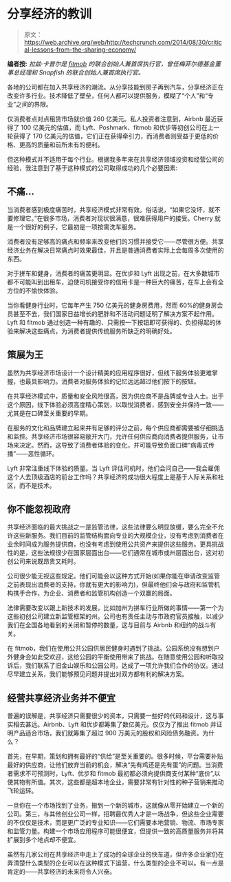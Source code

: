 # 分享经济的教训

> 原文：<https://web.archive.org/web/http://techcrunch.com/2014/08/30/critical-lessons-from-the-sharing-economy/>

**编者按:** *拉兹·卡普尔是 [fitmob](https://web.archive.org/web/20220901042337/https://www.fitmob.com/) 的联合创始人兼首席执行官，曾任梅菲尔德基金董事总经理和 Snapfish 的联合创始人兼首席执行官。*

各地的公司都在加入共享经济的潮流。从分享技能到房子再到汽车，分享经济正在改变许多行业。技术降低了壁垒，任何人都可以提供服务，模糊了“个人”和“专业”之间的界限。

仅消费者点对点租赁市场就价值 260 亿美元。私人投资者注意到，Airbnb 最近获得了 100 亿美元的估值，而 Lyft、Poshmark、fitmob 和优步等初创公司在上一轮获得了 170 亿美元的估值，它们正在获得牵引力，而消费者则受益于更低的价格、更高的质量和前所未有的便利。

但这种模式并不适用于每个行业。根据我多年来在共享经济领域投资和经营公司的经验，我注意到了基于这种模式的公司取得成功的几个必要因素:

## **不痛…**

当消费者感到极度痛苦时，共享经济模式非常有效。俗话说，“如果它没坏，就不要修理它。”在很多市场，消费者对现状很满意，很难获得用户的接受。Cherry 就是一个很好的例子，它最初是一项按需洗车服务。

消费者没有足够高的痛点和频率来改变他们的习惯并接受它——尽管很方便。共享经济业务在解决日常痛点时效果最佳，并且是普通消费者实际上会每周多次使用的东西。

对于拼车和健身，消费者的痛苦更明显。在优步和 Lyft 出现之前，在大多数城市都不可能叫到出租车，迫使司机接受你的信用卡是一种巨大的痛苦，在车上会有全方位的不愉快体验。

当你看健身行业时，它每年产生 750 亿美元的健身房费用，然而 60%的健身房会员甚至不去，我们国家日益增长的肥胖和不活动问题证明了解决方案不起作用。Lyft 和 fitmob 通过创造一种有趣的、只需按一下按钮即可获得的、负担得起的体验来解决这些痛点，为消费者提供传统服务所缺乏的明确好处。

## **策展为王**

虽然为共享经济市场设计一个设计精美的应用程序很好，但线下服务体验更难掌握，也最具影响力。消费者对服务体验的记忆远远超过他们按下的按钮。

在共享经济模式中，质量和安全风险很高，因为供应商不是品牌或专业人士。出于这个原因，线下体验必须高度精心策划，以取悦消费者，感到安全并保持一致——尤其是在口碑至关重要的早期。

在服务的文化和品牌建立起来并有足够的评分之前，每个供应商都需要被仔细挑选和监控。共享经济市场很容易敞开大门，允许任何供应商向消费者提供服务，让市场来决定。然而，这导致了消费者体验的变化，并可能导致负面口碑“病毒式传播”——恶性循环。

Lyft 非常注重线下体验的质量。当 Lyft 评估司机时，他们会问自己——我会雇佣这个人去顶级酒店的前台工作吗？共享经济的成功很大程度上是基于人际关系和社区，而不是技术。

## 你不能忽视政府

共享经济面临的最大挑战之一是监管法律，这些法律要么明显放缓，要么完全不允许这些新服务。我们目前的监管结构面向专业的大规模企业，没有考虑到消费者在业余时间成为服务提供商，也没有考虑到使用公共资产来提供这些服务。更具挑战性的是，这些法规很少在国家层面出台——它们通常在城市或州层面出台，这对初创公司来说既昂贵又耗时。

公司很少能无视这些规定。他们可能会以这种方式开始(如果你能在申请改变监管之前表现出消费者的支持，你就有更大的影响力)，但最终他们会与政府和监管机构携手合作，为企业、消费者和监管机构创造一个双赢的局面。

法律需要改变以跟上新技术的发展，比如加州为拼车行业所做的事情——第一个为这些初创公司建立新监管框架的州。公司也有责任主动与市政府官员接触，以减少我们在全国各地看到的关闭和暂停的数量，这与目前与 Airbnb 和纽约的战斗有关。

在 fitmob，我们在使用公共公园供居民健身时遇到了挑战。公园系统没有想到户外健身会如此受欢迎，这给公园的平衡使用带来了挑战。在随意使用公园和听取投诉后，我们联系了旧金山娱乐和公园公司，达成了一项允许我们合作的协议。通过尽早建立关系，我们能够预见问题并提出对双方都有利的解决方案。

## **经营共享经济业务并不便宜**

普遍的误解是，共享经济只需要很少的资本，只需要一些好的代码和设计，这与事实相去甚远。Airbnb、Lyft 和优步都筹集了数亿美元。仅仅为了推出 fitmob 并证明产品适合市场，我们就筹集了超过 900 万美元的股权和风险债务融资。为什么？

首先，在早期，策划和拥有最好的“供给”是至关重要的。很多时候，平台需要补贴最好的供应商，让他们放弃当前的机会，解决“先有鸡还是先有蛋”的问题。当消费者需求不可预测时，Lyft、优步和 fitmob 最初都必须向提供商支付某种“底价”,以使其物有所值。其次，这些都是超本地企业，需要非常有针对性的种子营销来推动飞轮运转。

一旦你在一个市场找到了业务，搬到一个新的城市，这就像从零开始建立一个新的公司。第三，与其他创业公司一样，招聘最优秀人才是一场战争，但这些企业需要的不仅仅是技术，而是更广泛的专业知识——它们需要本地营销、物流、市场专家和监管力量。构建一个市场应用程序可能很便宜，但提供一致的高质量服务并将其扩展到多个地点却不便宜。

虽然有几家公司在共享经济中走上了成功的全球企业的快车道，但许多企业家仍在弄清楚什么类型的企业可以在这种模式下运营，什么类型的企业不可以。有一点是肯定的——共享经济的未来将令人兴奋。